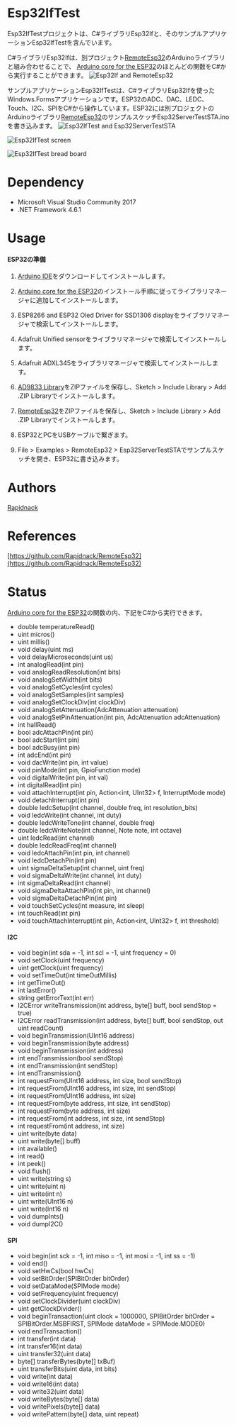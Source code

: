 # Esp32IfTest

Esp32IfTestプロジェクトは、C#ライブラリEsp32Ifと、そのサンプルアプリケーションEsp32IfTestを含んでいます。

C#ライブラリEsp32Ifは、別プロジェクト[RemoteEsp32](https://github.com/Rapidnack/RemoteEsp32)のArduinoライブラリと組み合わせることで、
[Arduino core for the ESP32](https://github.com/espressif/arduino-esp32)のほとんどの関数をC#から実行することができます。
![Esp32If and RemoteEsp32](http://rapidack.sakura.ne.jp/ttl/wp-content/uploads/2018/12/RemoteEsp32_fig1c.png)

サンプルアプリケーションEsp32IfTestは、C#ライブラリEsp32Ifを使ったWindows.Formsアプリケーションです。ESP32のADC、DAC、LEDC、Touch、I2C、SPIをC#から操作しています。ESP32には別プロジェクトのArduinoライブラリ[RemoteEsp32](https://github.com/Rapidnack/RemoteEsp32)のサンプルスケッチEsp32ServerTestSTA.inoを書き込みます。
![Esp32IfTest and Esp32ServerTestSTA](http://rapidack.sakura.ne.jp/ttl/wp-content/uploads/2018/12/RemoteEsp32_fig2c.png)

![Esp32IfTest screen](http://rapidack.sakura.ne.jp/ttl/wp-content/uploads/2018/12/Esp32IfTest1.png)

![Esp32IfTest bread board](http://rapidack.sakura.ne.jp/ttl/wp-content/uploads/2018/12/RemoteEsp32_breadboardb.png)

# Dependency

- Microsoft Visual Studio Community 2017
- .NET Framework 4.6.1

# Usage

#### ESP32の準備

1. [Arduino IDE](https://www.arduino.cc/en/main/software)をダウンロードしてインストールします。

2. [Arduino core for the ESP32](https://github.com/espressif/arduino-esp32)のインストール手順に従ってライブラリマネージャに追加してインストールします。

3. ESP8266 and ESP32 Oled Driver for SSD1306 displayをライブラリマネージャで検索してインストールします。

4. Adafruit Unified sensorをライブラリマネージャで検索してインストールします。

5. Adafruit ADXL345をライブラリマネージャで検索してインストールします。

6. [AD9833 Library](https://github.com/Billwilliams1952/AD9833-Library-Arduino)をZIPファイルを保存し、Sketch > Include Library > Add .ZIP Libraryでインストールします。

7. [RemoteEsp32](https://github.com/Rapidnack/RemoteEsp32)をZIPファイルを保存し、Sketch > Include Library > Add .ZIP Libraryでインストールします。

8. ESP32とPCをUSBケーブルで繋ぎます。

9. File > Examples > RemoteEsp32 > Esp32ServerTestSTAでサンプルスケッチを開き、ESP32に書き込みます。

# Authors

[Rapidnack](http://rapidnack.com/)

# References

[https://github.com/Rapidnack/RemoteEsp32](https://github.com/Rapidnack/RemoteEsp32)  

# Status

[Arduino core for the ESP32](https://github.com/espressif/arduino-esp32)の関数の内、下記をC#から実行できます。
- double temperatureRead()
- uint micros()
- uint millis()
- void delay(uint ms)
- void delayMicroseconds(uint us)
- int analogRead(int pin)
- void analogReadResolution(int bits)
- void analogSetWidth(int bits)
- void analogSetCycles(int cycles)
- void analogSetSamples(int samples)
- void analogSetClockDiv(int clockDiv)
- void analogSetAttenuation(AdcAttenuation attenuation)
- void analogSetPinAttenuation(int pin, AdcAttenuation adcAttenuation)
- int hallRead()
- bool adcAttachPin(int pin)
- bool adcStart(int pin)
- bool adcBusy(int pin)
- int adcEnd(int pin)
- void dacWrite(int pin, int value)
- void pinMode(int pin, GpioFunction mode)
- void digitalWrite(int pin, int val)
- int digitalRead(int pin)
- void attachInterrupt(int pin, Action<int, UInt32> f, InterruptMode mode)
- void detachInterrupt(int pin)
- double ledcSetup(int channel, double freq, int resolution_bits)
- void ledcWrite(int channel, int duty)
- double ledcWriteTone(int channel, double freq)
- double ledcWriteNote(int channel, Note note, int octave)
- uint ledcRead(int channel)
- double ledcReadFreq(int channel)
- void ledcAttachPin(int pin, int channel)
- void ledcDetachPin(int pin)
- uint sigmaDeltaSetup(int channel, uint freq)
- void sigmaDeltaWrite(int channel, int duty)
- int sigmaDeltaRead(int channel)
- void sigmaDeltaAttachPin(int pin, int channel)
- void sigmaDeltaDetachPin(int pin)
- void touchSetCycles(int measure, int sleep)
- int touchRead(int pin)
- void touchAttachInterrupt(int pin, Action<int, UInt32> f, int threshold)

#### I2C
- void begin(int sda = -1, int scl = -1, uint frequency = 0)
- void setClock(uint frequency)
- uint getClock(uint frequency)
- void setTimeOut(int timeOutMillis)
- int getTimeOut()
- int lastError()
- string getErrorText(int err)
- I2CError writeTransmission(int address, byte[] buff, bool sendStop = true)
- I2CError readTransmission(int address, byte[] buff, bool sendStop, out uint readCount)
- void beginTransmission(UInt16 address)
- void beginTransmission(byte address)
- void beginTransmission(int address)
- int endTransmission(bool sendStop)
- int endTransmission(int sendStop)
- int endTransmission()
- int requestFrom(UInt16 address, int size, bool sendStop)
- int requestFrom(UInt16 address, int size, int sendStop)
- int requestFrom(UInt16 address, int size)
- int requestFrom(byte address, int size, int sendStop)
- int requestFrom(byte address, int size)
- int requestFrom(int address, int size, int sendStop)
- int requestFrom(int address, int size)
- uint write(byte data)
- uint write(byte[] buff)
- int available()
- int read()
- int peek()
- void flush()
- uint write(string s)
- uint write(uint n)
- uint write(int n)
- uint write(UInt16 n)
- uint write(Int16 n)
- void dumpInts()
- void dumpI2C()

#### SPI
- void begin(int sck = -1, int miso = -1, int mosi = -1, int ss = -1)
- void end()
- void setHwCs(bool hwCs)
- void setBitOrder(SPIBitOrder bitOrder)
- void setDataMode(SPIMode mode)
- void setFrequency(uint frequency)
- void setClockDivider(uint clockDiv)
- uint getClockDivider()
- void beginTransaction(uint clock = 1000000, SPIBitOrder bitOrder = SPIBitOrder.MSBFIRST, SPIMode dataMode = SPIMode.MODE0)
- void endTransaction()
- int transfer(int data)
- int transfer16(int data)
- uint transfer32(uint data)
- byte[] transferBytes(byte[] txBuf)
- uint transferBits(uint data, int bits)
- void write(int data)
- void write16(int data)
- void write32(uint data)
- void writeBytes(byte[] data)
- void writePixels(byte[] data)
- void writePattern(byte[] data, uint repeat)
